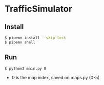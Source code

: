 # TrafficSimulator
## Install

```bash
$ pipenv install --skip-lock
$ pipenv shell
```

## Run

```bash
$ python3 main.py 0
```
- 0 is the map index, saved on maps.py (0-5)
